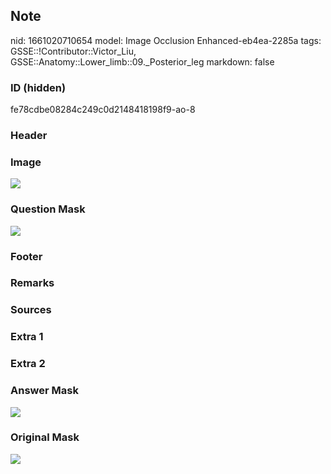 ## Note
nid: 1661020710654
model: Image Occlusion Enhanced-eb4ea-2285a
tags: GSSE::!Contributor::Victor_Liu, GSSE::Anatomy::Lower_limb::09._Posterior_leg
markdown: false

### ID (hidden)
fe78cdbe08284c249c0d2148418198f9-ao-8

### Header


### Image
<img src="tmpytgyvldu.png">

### Question Mask
<img src="fe78cdbe08284c249c0d2148418198f9-ao-8-Q.svg">

### Footer


### Remarks


### Sources


### Extra 1


### Extra 2


### Answer Mask
<img src="fe78cdbe08284c249c0d2148418198f9-ao-8-A.svg">

### Original Mask
<img src="fe78cdbe08284c249c0d2148418198f9-ao-O.svg">

